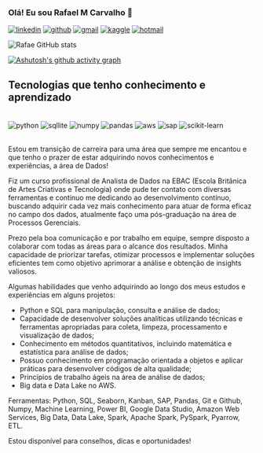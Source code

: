 ### Olá! Eu sou Rafael M Carvalho 👋

[![linkedin](https://img.shields.io/badge/LinkedIn-0077B5?style=for-the-badge&logo=linkedin&logoColor=white)](https://www.linkedin.com/in/rafaelmcarvalho-analistadedados/)
[![github](https://img.shields.io/badge/GitHub-100000?style=for-the-badge&logo=github&logoColor=white)](https://github.com/Rafae1040)
[![gmail](https://img.shields.io/badge/Gmail-D14836?style=for-the-badge&logo=gmail&logoColor=white)](mailto:rafael.mcarvaio@gmail.com)
[![kaggle](https://img.shields.io/badge/Kaggle-20BEFF?style=for-the-badge&logo=kaggle&logoColor=white)](https://www.kaggle.com/rafae1040)
[![hotmail](https://img.shields.io/badge/Hotmail-0072C6?style=for-the-badge&logo=microsoft-outlook&logoColor=white)](mailto:rafae.mcarvaio@hotmail.com)



![Rafae GitHub stats](https://github-readme-stats.vercel.app/api?username=Rafae1040&show_icons=true&theme=tokyonight)

[![Ashutosh's github activity graph](https://github-readme-activity-graph.vercel.app/graph?username=Rafae1040&bg_color=ededef&color=373948&line=00ffff&point=408080&area=true&hide_border=true)](https://github.com/ashutosh00710/github-readme-activity-graph)

## Tecnologias que tenho conhecimento e aprendizado

<div style="display: inline_block"><br/>
  <img align="center" alt="python" src="https://img.shields.io/badge/Python-3776AB?style=for-the-badge&logo=python&logoColor=yellow"/>
  <img align="center" alt="sqllite" src="https://img.shields.io/badge/SQLite-07405E?style=for-the-badge&logo=sqlite&logoColor=white"/>
  <img align="center" alt="numpy" src="https://img.shields.io/badge/NumPy-4B8BBE?style=for-the-badge&logo=numpy&logoColor=white"/>
  <img align="center" alt="pandas" src="https://img.shields.io/badge/Pandas-150458?style=for-the-badge&logo=pandas&logoColor=white"/>
  <img align="center" alt="aws" src="https://img.shields.io/badge/AWS-FF9900?style=for-the-badge&logo=amazon-aws&logoColor=white"/>
  <img align="center" alt="sap" src="https://img.shields.io/badge/SAP-0FAAFF?style=for-the-badge&logo=sap&logoColor=white"/>
  <img align="center" alt="scikit-learn" src="https://img.shields.io/badge/Scikit-Learn-808080?style=for-the-badge&logo=Scikit-Learn&logoColor=white"/>
</div><br/>


Estou em transição de carreira para uma área que sempre me encantou e que tenho o prazer de estar adquirindo novos conhecimentos e experiências, a área de Dados!

Fiz um curso profissional de Analista de Dados na EBAC (Escola Britânica de Artes Criativas e Tecnologia) onde pude ter contato com diversas ferramentas e continuo me dedicando ao desenvolvimento contínuo, buscando adquirir cada vez mais conhecimento para atuar de forma eficaz no campo dos dados, atualmente faço uma pós-graduação na área de Processos Gerenciais.

Prezo pela boa comunicação e por trabalho em equipe, sempre disposto a colaborar com todas as áreas para o alcance dos resultados. Minha capacidade de priorizar tarefas, otimizar processos e implementar soluções eficientes tem como objetivo aprimorar a análise e obtenção de insights valiosos.

Algumas habilidades que venho adquirindo ao longo dos meus estudos e experiências em alguns projetos:

- Python e SQL para manipulação, consulta e análise de dados;
- Capacidade de desenvolver soluções analíticas utilizando técnicas e ferramentas  apropriadas para coleta, limpeza, processamento e visualização de dados;
- Conhecimento em métodos quantitativos,  incluindo matemática e estatística para análise de dados;
- Possuo conhecimento em programação orientada a  objetos e aplicar práticas para desenvolver códigos de alta qualidade;
- Princípios de trabalho ágeis na área de análise de dados;
- Big data e Data Lake no AWS.

Ferramentas:
Python, SQL, Seaborn, Kanban, SAP, Pandas, Git e Github, Numpy, Machine Learning, Power BI, Google Data Studio, Amazon Web Services, Big Data, Data Lake, Spark, Apache Spark, PySpark, Pyarrow, ETL.

Estou disponível para conselhos, dicas e oportunidades!  
